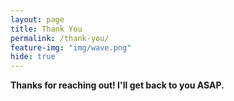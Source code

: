 ```yaml
---
layout: page
title: Thank You
permalink: /thank-you/
feature-img: "img/wave.png"
hide: true
---
```


**Thanks for reaching out! I'll get back to you ASAP.**
